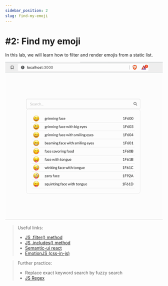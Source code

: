 ```yaml
---
sidebar_position: 2
slug: find-my-emoji
---
```


# #2: Find my emoji

In this lab, we will learn how to filter and render emojis from a static list.

![](assets/static-demo.gif)

> Useful links:
>
> - [JS .filter() method](https://developer.mozilla.org/en-US/docs/Web/JavaScript/Reference/Global_Objects/Array/filter)
> - [JS .includes() method](https://developer.mozilla.org/en-US/docs/Web/JavaScript/Reference/Global_Objects/Array/includes)
> - [Semantic-ui react](https://react.semantic-ui.com/)
> - [EmotionJS (css-in-js)](https://emotion.sh/docs/introduction)

> Further practice:
>
> - Replace exact keyword search by fuzzy search
> - [JS Regex](https://developer.mozilla.org/en-US/docs/Web/JavaScript/Guide/Regular_expressions)
